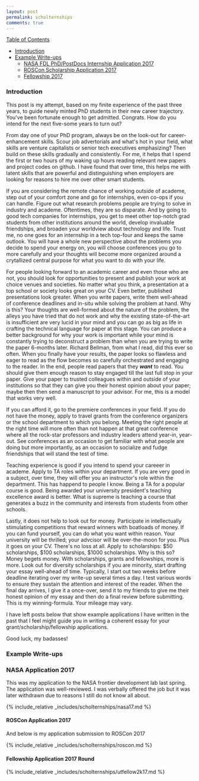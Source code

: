 ```yaml
---
layout: post
permalink: scholternships
comments: true
---
```


[Table of Contents](#tableau)
- [Introduction](#intro)
- [Example Write-ups](#example)
  - [NASA FDL PhD/PostDocs Internship Application 2017](#nasa17)
  - [ROSCon Scholarship Application 2017](#roscon)
  - [Fellowship 2017](#utfellowship)

<!-- http://forum.thegradcafe.com/topic/32920-advice-for-a-first-year-phd-student/ -->

<a name="intro"></a>
### Introduction

This post is my attempt, based on my finite experience of the past three years, to guide newly minted PhD students in their new career trajectory. You've been fortunate enough to get admitted. Congrats. How do you intend for the next five-some years to turn out? 

From day one of your PhD program, always be on the look-out for career-enhancement skills. Scour job advertorials and what's hot in your field, what skills are venture capitalists or senior tech executives emphasizing? Then build on these skills gradually and consistently. For me, it helps that I spend the first or two hours of my waking up hours reading relevant new papers and project codes on github. I have found that over time, this helps me with latent skills that are powerful and distinguishing when employers are looking for reasons to hire me over other smart students.

If you are considering the remote chance of working outside of academe, step out of your comfort zone and go for internships, even co-ops if you can handle. Figure out what research problems people are trying to solve in industry and academe. Oftentimes, they are so disparate. And by going to good tech companies for internships, you get to meet other top-notch grad students from other institutions around the world, develop invaluable friendships, and broaden your worldview about technology and life. Trust me, no one goes for an internship in a tech top-four and keeps the same outlook. You will have a whole new perspective about the problems you decide to spend your energy on, you will choose conferences you go to more carefully and your thoughts will become more organized around a crytallized central purpose for what you want to do with your life.

For people looking forward to an academic career and even those who are not, you should look for opportunities to present and publish your work at choice venues and societies. No matter what you think, a presentation at a top school or society looks great on your CV. Even better, published presentations look greater. When you write papers, write them well-ahead of conference deadlines and in-situ while solving the problem at hand. Why is this? Your thoughts are well-formed about the nature of the problem, the alleys you have tried that do not work and why the existing state-of-the-art is insufficient are very lucid in your mind and you can go as big as life in crafting the technical language for paper at this stage. You can produce a better background for why your work is important while your mind is constantly trying to deconstruct a problem than when you are trying to write the paper 6-months later. Richard Bellman, from what I read, did this ever so often. When you finally have your results, the paper looks so flawless and eager to read as the flow becomes so carefully orchestrated and engaging to the reader. In the end, people read papers that they _**want**_ to read. You should give them enough reason to stay engaged till the last full stop in your paper. Give your paper to trusted colleagues within and outside of your institutions so that they can give you their honest opinion about your paper; maybe then then send a manuscript to your advisor. For me, this is a model that works very well. 

If you can afford it, go to the premiere conferences in your field. If you do not have the money, apply to travel grants from the conference organizers or the school department to which you belong. Meeting the right people at the right time will more often than not happen at that great conference where all the rock-star professors and industry leaders attend year-in, year-out. See conferences as an occasion to get familiar with what people are doing but more importantly, as an occasion to socialize and fudge friendships that will stand the test of time.

Teaching experience is good if you intend to spend your careeer in academe. Apply to TA roles within your department. If you are very good in a subject, over time, they will offer you an instructor's role within the department. This has happend to people I know. Being a TA for a popular course is good. Being awarded your university president's teaching excellence award is better. What is supreme is teaching a course that generates a buzz in the community and interests from students from other schools.

Lastly, it does not help to look out for money. Participate in intellectually stimulating competitions that reward winners with boatloads of money. If you can fund yourself, you can do what you want within reason. Your university will be thrilled; your advcisor will be over-the-moon for you. Plus it goes on your CV. There's no loss at all. Apply to scholarships: $50 scholarships, $100 scholarships, $1000 scholarships. Why is this so? Money begets money. With scholarships, grants and fellowships, more is more. Look out for diversity scholarships if you are minority, start drafting your essay well-ahead of time. Typically, I start out two weeks before deadline iterating over my write-up several times a day. I test various words to ensure they sustain the attention and interest of the reader. When the final day arrives, I give it a once-over, send it to my friends to give me their honest opinion of my essay and then do a final review before submitting. This is my winning-formula. Your mileage may vary.


I have left posts below that show example applications I have written in the past that I feel might guide you in writing a coherent essay for your grant/scholarship/fellowship applications. 

Good luck, my badasses!

<a name="example"></a>
### Example Write-ups

<a name="nasa17"></a>
### NASA Application 2017

This was my application to the NASA frontier development lab last spring. The
application was well-reviewed. I was verbally offered the job but it was later
withdrawn due to reasons I still do not know all about.

{% include_relative _includes/scholternships/nasa17.md %}

<a name="roscon"></a>
#### ROSCon Application 2017

And below is my application submission to ROSCon 2017

{% include_relative _includes/scholternships/roscon.md %}

<a name="utfellowship"></a>
#### Fellowship Application 2017 Round

{% include_relative _includes/scholternships/utfellow2k17.md %}

